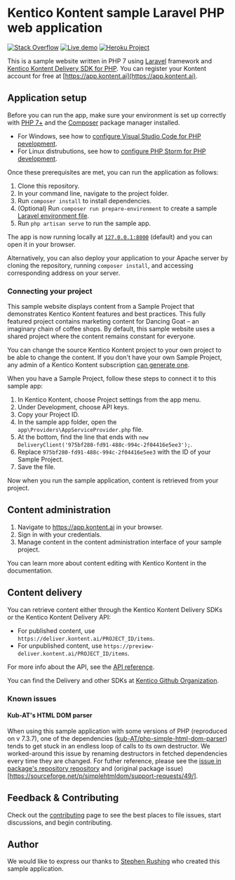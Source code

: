 # Kentico Kontent sample Laravel PHP web application

[![Stack Overflow](https://img.shields.io/badge/Stack%20Overflow-ASK%20NOW-FE7A16.svg?logo=stackoverflow&logoColor=white)](https://stackoverflow.com/tags/kentico-kontent)
[![Live demo](https://img.shields.io/badge/-Live%20Demo-brightgreen.svg)](https://kontent-sample-app-php.herokuapp.com/)
[![Heroku Project](https://img.shields.io/badge/-Heroku-7673c0)](https://dashboard.heroku.com/apps/kontent-sample-app-php)


This is a sample website written in PHP 7 using [Laravel](https://laravel.com) framework and [Kentico Kontent Delivery SDK for PHP](https://github.com/Kentico/kontent-delivery-sdk-php). You can register your Kontent account for free at [https://app.kontent.ai](https://app.kontent.ai).

## Application setup

Before you can run the app, make sure your environment is set up correctly with [PHP 7+](https://www.php.net/downloads.php) and the [Composer](https://getcomposer.org/) package manager installed.

* For Windows, see how to [configure Visual Studio Code for PHP pevelopment](https://github.com/Kentico/kontent-delivery-sdk-php/wiki/Developing-PHP-in-Visual-Studio-Code-for-Dummies).
* For Linux distrubutions, see how to [configure PHP Storm for PHP development](https://github.com/Kentico/kontent-delivery-sdk-php/wiki/Configuring-PHP-Storm-on-Linux).

Once these prerequisites are met, you can run the application as follows:

1. Clone this repository.
1. In your command line, navigate to the project folder.
1. Run `composer install` to install dependencies.
1. (Optional) Run `composer run prepare-environment` to create a sample [Laravel environment file](https://laravel.com/docs/6.x/configuration#environment-configuration).
1. Run `php artisan serve` to run the sample app.

The app is now running locally at [`127.0.0.1:8000`](127.0.0.1:8000) (default) and you can open it in your browser.

Alternatively, you can also deploy your application to your Apache server  by cloning the repository, running `composer install`, and accessing corresponding address on your server.

### Connecting your project

This sample website displays content from a Sample Project that demonstrates Kentico Kontent features and best practices. This fully featured project contains marketing content for Dancing Goat – an imaginary chain of coffee shops. By default, this sample website uses a shared project where the content remains constant for everyone.

You can change the source Kentico Kontent project to your own project to be able to change the content. If you don't have your own Sample Project, any admin of a Kentico Kontent subscription [can generate one](https://docs.kontent.ai/tutorials/set-up-projects/manage-projects/managing-projects#a-creating-a-sample-project).

When you have a Sample Project, follow these steps to connect it to this sample app:

1. In Kentico Kontent, choose Project settings from the app menu.
1. Under Development, choose API keys.
1. Copy your Project ID.
1. In the sample app folder, open the `app\Providers\AppServiceProvider.php` file.
1. At the bottom, find the line that ends with `new DeliveryClient('975bf280-fd91-488c-994c-2f04416e5ee3');`.
1. Replace `975bf280-fd91-488c-994c-2f04416e5ee3` with the ID of your Sample Project.
1. Save the file.

Now when you run the sample application, content is retrieved from your project.

## Content administration

1. Navigate to https://app.kontent.ai in your browser.
1. Sign in with your credentials.
1. Manage content in the content administration interface of your sample project.

You can learn more about content editing with Kentico Kontent in the documentation.

## Content delivery

You can retrieve content either through the Kentico Kontent Delivery SDKs or the Kentico Kontent Delivery API:

* For published content, use `https://deliver.kontent.ai/PROJECT_ID/items`.
* For unpublished content, use `https://preview-deliver.kontent.ai/PROJECT_ID/items`.

For more info about the API, see the [API reference](https://docs.kontent.ai/reference/kentico-kontent-apis-overview).

You can find the Delivery and other SDKs at [Kentico Github Organization](https://github.com/Kentico).

### Known issues	

#### Kub-AT's HTML DOM parser	

When using this sample application with some versions of PHP (reproduced on v 7.3.7), one of the dependencies ([kub-AT/php-simple-html-dom-parser](https://github.com/kub-AT/php-simple-html-dom-parser/)) tends to get stuck in an endless loop of calls to its own destructor. We worked-around this issue by renaming destructors in fetched dependencies every time they are changed. For futher reference, please see the [issue in package's repository repository](https://github.com/sunra/php-simple-html-dom-parser/issues/60) and (original package issue)[https://sourceforge.net/p/simplehtmldom/support-requests/49/].

## Feedback & Contributing

Check out the [contributing](https://github.com/Kentico/kontent-sample-app-php/blob/master/CONTRIBUTING.md) page to see the best places to file issues, start discussions, and begin contributing.

## Author

We would like to express our thanks to [Stephen Rushing](https://github.com/stephenr85) who created this sample application.

